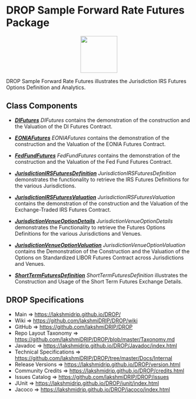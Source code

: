 # DROP Sample Forward Rate Futures Package

<p align="center"><img src="https://github.com/lakshmiDRIP/DROP/blob/master/DRIP_Logo.gif?raw=true" width="100"></p>

DROP Sample Forward Rate Futures illustrates the Jurisdiction IRS Futures Options Definition and Analytics.


## Class Components

 * [***DIFutures***](https://github.com/lakshmiDRIP/DROP/tree/master/src/main/java/org/drip/sample/forwardratefutures/DIFutures.java)
 <i>DIFutures</i> contains the demonstration of the construction and the Valuation of the DI Futures
 Contract.

 * [***EONIAFutures***](https://github.com/lakshmiDRIP/DROP/tree/master/src/main/java/org/drip/sample/forwardratefutures/EONIAFutures.java)
 <i>EONIAFutures</i> contains the demonstration of the construction and the Valuation of the EONIA Futures
 Contract.

 * [***FedFundFutures***](https://github.com/lakshmiDRIP/DROP/tree/master/src/main/java/org/drip/sample/forwardratefutures/FedFundFutures.java)
 <i>FedFundFutures</i> contains the demonstration of the construction and the Valuation of the Fed Fund
 Futures Contract.

 * [***JurisdictionIRSFuturesDefinition***](https://github.com/lakshmiDRIP/DROP/tree/master/src/main/java/org/drip/sample/forwardratefutures/JurisdictionIRSFuturesDefinition.java)
 <i>JurisdictionIRSFuturesDefinition</i> demonstrates the functionality to retrieve the IRS Futures
 Definitions for the various Jurisdictions.

 * [***JurisdictionIRSFuturesValuation***](https://github.com/lakshmiDRIP/DROP/tree/master/src/main/java/org/drip/sample/forwardratefutures/JurisdictionIRSFuturesValuation.java)
 <i>JurisdictionIRSFuturesValuation</i> contains the demonstration of the construction and the Valuation of
 the Exchange-Traded IRS Futures Contract.

 * [***JurisdictionVenueOptionDetails***](https://github.com/lakshmiDRIP/DROP/tree/master/src/main/java/org/drip/sample/forwardratefutures/JurisdictionVenueOptionDetails.java)
 <i>JurisdictionVenueOptionDetails</i> demonstrates the Functionality to retrieve the Futures Options
 Definitions for the various Jurisdictions and Venues.

 * [***JurisdictionVenueOptionValuation***](https://github.com/lakshmiDRIP/DROP/tree/master/src/main/java/org/drip/sample/forwardratefutures/JurisdictionVenueOptionValuation.java)
 <i>JurisdictionVenueOptionValuation</i> contains the Demonstration of the Construction and the Valuation of
 the Options on Standardized LIBOR Futures Contract across Jurisdictions and Venues.

 * [***ShortTermFuturesDefinition***](https://github.com/lakshmiDRIP/DROP/tree/master/src/main/java/org/drip/sample/forwardratefutures/ShortTermFuturesDefinition.java)
 <i>ShortTermFuturesDefinition</i> illustrates the Construction and Usage of the Short Term Futures Exchange
 Details.


## DROP Specifications

 * Main                     => https://lakshmidrip.github.io/DROP/
 * Wiki                     => https://github.com/lakshmiDRIP/DROP/wiki
 * GitHub                   => https://github.com/lakshmiDRIP/DROP
 * Repo Layout Taxonomy     => https://github.com/lakshmiDRIP/DROP/blob/master/Taxonomy.md
 * Javadoc                  => https://lakshmidrip.github.io/DROP/Javadoc/index.html
 * Technical Specifications => https://github.com/lakshmiDRIP/DROP/tree/master/Docs/Internal
 * Release Versions         => https://lakshmidrip.github.io/DROP/version.html
 * Community Credits        => https://lakshmidrip.github.io/DROP/credits.html
 * Issues Catalog           => https://github.com/lakshmiDRIP/DROP/issues
 * JUnit                    => https://lakshmidrip.github.io/DROP/junit/index.html
 * Jacoco                   => https://lakshmidrip.github.io/DROP/jacoco/index.html
